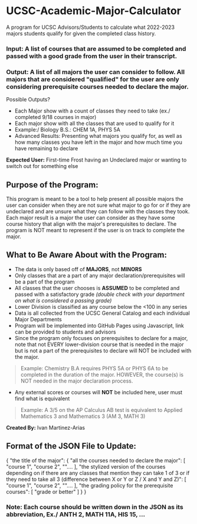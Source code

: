 # UCSC-Academic-Major-Calculator
A program for UCSC Advisors/Students to calculate what 2022-2023 majors students qualify for given the completed class history.

### Input: A list of courses that are assumed to be completed and passed with a good grade from the user in their transcript.

### Output: A list of all majors the user can consider to follow. All majors that are considered "qualified" for the user are only considering prerequisite courses needed to declare the major. 

Possible Outputs?
- Each Major show with a count of classes they need to take (ex./ completed 9/18 courses in major)
- Each major show with all the classes that are used to qualify for it
- Example:/ Biology B.S.: CHEM 1A, PHYS 5A
- Advanced Results: Presenting what majors you qualify for, as well as how many classes you have left in the major
and how much time you have remaining to declare

**Expected User:**
First-time Frost having an Undeclared major or wanting to switch out for something else

## Purpose of the Program:

This program is meant to be a tool to help present all possible majors the user can consider when they are not sure what major to 
go for or if they are undeclared and are unsure what they can follow with the classes they took. Each major result is a major the 
user can consider as they have some course history that align with the major's prerequisites to declare. The program is NOT meant to 
represent if the user is on track to complete the major. 

## What to Be Aware About with the Program:
- The data is only based off of **MAJORS**, not **MINORS**
- Only classes that are a part of any major declaration/prerequisites will be a part of the program
- All classes that the user chooses is **ASSUMED** to be completed and passed with a satisfactory grade _(double check with your department on what is considered a passing grade)_
- Lower Division is classified as any course below the <100 in any series
- Data is all collected from the UCSC General Catalog and each individual Major Departments
- Program will be implemented into GitHub Pages using Javascript, link can be provided to students and advisors 
- Since the program only focuses on prerequisites to declare for a major, note that not EVERY lower-division course that is needed in 
the major but is not a part of the prerequisites to declare will NOT be included with the major.
> Example: Chemistry B.A requires PHYS 5A or PHYS 6A to be completed in the duration of the major. HOWEVER, the course(s) is NOT 
needed in the major declaration process.
- Any external scores or courses will **NOT** be included here, user must find what is equivalent
> Example: A 3/5 on the AP Calculus AB test is equivalent to Applied Mathematics 3 and Mathematics 3 (AM 3, MATH 3)

**Created By:** Ivan Martinez-Arias

## Format of the JSON File to Update:
{
    "the title of the major": {
        "all the courses needed to declare the major": [
            "course 1",
            "course 2",
            ""....
        ],
        "the stylized version of the courses depending on if there are any classes that mention they can take 1 of 3 or if they need to take all 3 (difference between X or Y or Z / X and Y and Z)": [
            "course 1",
            "course 2",
            ""....
        ],
        "the grading policy for the prerequisite courses": [
            "grade or better"
        ]
    }
}

### Note: Each course should be written down in the JSON as its abbreviation, Ex./ ANTH 2, MATH 11A, HIS 15, ...